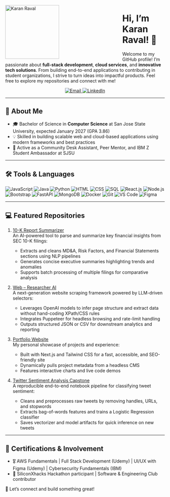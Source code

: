 <!-- ─── PROFILE PICTURE + INTRO ───────────────────────────────────────────────── -->
<img
  src="photo1.jpg"
  alt="Karan Raval"
  width="170"
  align="left"
  style="margin-right:200px;"
/>

# Hi, I’m Karan Raval! 👋

Welcome to my GitHub profile! I’m passionate about **full-stack development**, **cloud services**, and **innovative tech solutions**. From building end-to-end applications to contributing in student organizations, I strive to turn ideas into impactful products. Feel free to explore my repositories and connect with me!

<!-- ─── CONTACT BUTTONS ────────────────────────────────────────────────────────── -->
<p align="center">
  <a href="mailto:karanraval3409@gmail.com">
    <img
      src="https://img.shields.io/badge/Email-karanraval3409%40gmail.com-D14836?style=for-the-badge&logo=gmail&logoColor=white"
      alt="Email"
    />
  </a>
  <a href="https://www.linkedin.com/in/karanraval05">
    <img
      src="https://img.shields.io/badge/LinkedIn-Karan%20Raval-0A66C2?style=for-the-badge&logo=linkedin&logoColor=white"
      alt="LinkedIn"
    />
  </a>
</p>

---

## 🔗 About Me

- 🎓 Bachelor of Science in **Computer Science** at San Jose State University, expected January 2027 (GPA 3.86)  
- 💡 Skilled in building scalable web and cloud-based applications using modern frameworks and best practices  
- 🤝 Active as a Community Desk Assistant, Peer Mentor, and IBM Z Student Ambassador at SJSU  

---

## 🛠️ Tools & Languages

<div align="left">
  <img src="https://img.shields.io/badge/JavaScript-%23F7DF1E?style=for-the-badge&logo=javascript&logoColor=black" alt="JavaScript" />
  <img src="https://img.shields.io/badge/Java-%23007396?style=for-the-badge&logo=java&logoColor=white" alt="Java" />
  <img src="https://img.shields.io/badge/Python-%233776AB?style=for-the-badge&logo=python&logoColor=white" alt="Python" />
  <img src="https://img.shields.io/badge/HTML-%23E34F26?style=for-the-badge&logo=html5&logoColor=white" alt="HTML" />
  <img src="https://img.shields.io/badge/CSS-%231572B6?style=for-the-badge&logo=css3&logoColor=white" alt="CSS" />
  <img src="https://img.shields.io/badge/SQL-%23448AFF?style=for-the-badge&logo=postgresql&logoColor=white" alt="SQL" />
  <img src="https://img.shields.io/badge/React-%2361DAFB?style=for-the-badge&logo=react&logoColor=black" alt="React.js" />
  <img src="https://img.shields.io/badge/Node.js-%23339933?style=for-the-badge&logo=nodedotjs&logoColor=white" alt="Node.js" />
  <img src="https://img.shields.io/badge/Bootstrap-%23563D7C?style=for-the-badge&logo=bootstrap&logoColor=white" alt="Bootstrap" />
  <img src="https://img.shields.io/badge/FastAPI-%23009688?style=for-the-badge&logo=fastapi&logoColor=white" alt="FastAPI" />
  <img src="https://img.shields.io/badge/MongoDB-%2347A248?style=for-the-badge&logo=mongodb&logoColor=white" alt="MongoDB" />
  <img src="https://img.shields.io/badge/Docker-%232496ED?style=for-the-badge&logo=docker&logoColor=white" alt="Docker" />
  <img src="https://img.shields.io/badge/Git-%23F05032?style=for-the-badge&logo=git&logoColor=white" alt="Git" />
  <img src="https://img.shields.io/badge/VS%20Code-%23007ACC?style=for-the-badge&logo=visualstudiocode&logoColor=white" alt="VS Code" />
  <img src="https://img.shields.io/badge/Figma-%23F24E1E?style=for-the-badge&logo=figma&logoColor=white" alt="Figma" />
</div>

---

## 💻 Featured Repositories

1. [10-K Report Summarizer](https://github.com/karan6705/10-K-Report-Summarizer)  
   An AI-powered tool to parse and summarize key financial insights from SEC 10-K filings:  
   - Extracts and cleans MD&A, Risk Factors, and Financial Statements sections using NLP pipelines  
   - Generates concise executive summaries highlighting trends and anomalies  
   - Supports batch processing of multiple filings for comparative analysis  

2. [Web – Researcher AI](https://github.com/karan6705/Web-Scraper-AI)  
   A next-generation website scraping framework powered by LLM-driven selectors:  
   - Leverages OpenAI models to infer page structure and extract data without hand-coding XPath/CSS rules  
   - Integrates Puppeteer for headless browsing and rate-limit handling  
   - Outputs structured JSON or CSV for downstream analytics and reporting  

3. [Portfolio Website](https://github.com/karan6705/KaranR-Portfolio)  
   My personal showcase of projects and experience:  
   - Built with Next.js and Tailwind CSS for a fast, accessible, and SEO-friendly site  
   - Dynamically pulls project metadata from a headless CMS  
   - Features interactive charts and live code demos
     
4. [Twitter Sentiment Analysis Capstone](https://github.com/karan6705/Twitter-Sentiment-Analysis)  
   A reproducible end-to-end notebook pipeline for classifying tweet sentiment:  
   - Cleans and preprocesses raw tweets by removing handles, URLs, and stopwords  
   - Extracts bag-of-words features and trains a Logistic Regression classifier  
   - Saves vectorizer and model artifacts for quick inference on new tweets  
 

---

## 📜 Certifications & Involvement

- 🎖️ AWS Fundamentals | Full Stack Development (Udemy) | UI/UX with Figma (Udemy) | Cybersecurity Fundamentals (IBM)
- 🎯 SiliconXhacks Hackathon participant | Software & Engineering Club contributor  

🔗 Let’s connect and build something great!
